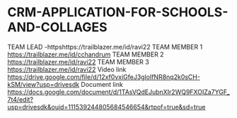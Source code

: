 # CRM-APPLICATION-FOR-SCHOOLS-AND-COLLAGES 
TEAM LEAD -httpshttps://trailblazer.me/id/ravi22
TEAM MEMBER 1 https://trailblazer.me/id/cchandrum
TEAM MEMBER 2 https://trailblazer.me/id/ravi22
TEAM MEMBER 3 https://trailblazer.me/id/ravi22
Video link  https://drive.google.com/file/d/12xf0vxiGfeJ3gloIfNR8nq2k0sCH-kSM/view?usp=drivesdk
Document link https://docs.google.com/document/d/1TAsVQdEJubnXIr2WQ9FXOIZa7YGF_7t4/edit?usp=drivesdk&ouid=111539244805684546654&rtpof=true&sd=true
